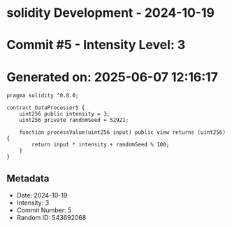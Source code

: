 ﻿# solidity Development - 2024-10-19
# Commit #5 - Intensity Level: 3
# Generated on: 2025-06-07 12:16:17
```solidity
pragma solidity ^0.8.0;

contract DataProcessor5 {
    uint256 public intensity = 3;
    uint256 private randomSeed = 52921;

    function processValue(uint256 input) public view returns (uint256) {
        return input * intensity + randomSeed % 100;
    }
}
```
## Metadata
- Date: 2024-10-19
- Intensity: 3
- Commit Number: 5
- Random ID: 543692068

